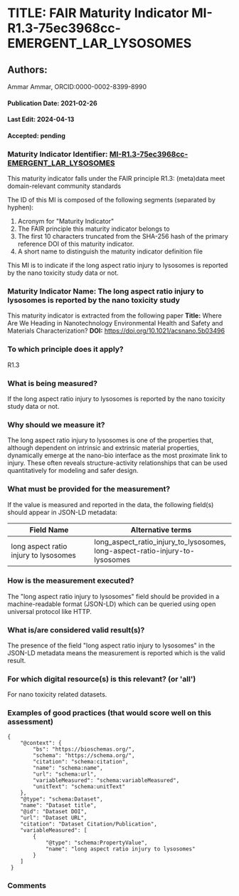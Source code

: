 # TITLE: FAIR Maturity Indicator MI-R1.3-75ec3968cc-EMERGENT_LAR_LYSOSOMES

## Authors: 
Ammar Ammar, ORCID:0000-0002-8399-8990

#### Publication Date: 2021-02-26
#### Last Edit: 2024-04-13
#### Accepted: pending

### Maturity Indicator Identifier: [MI-R1.3-75ec3968cc-EMERGENT_LAR_LYSOSOMES](https://w3id.org/nsdra/maturity-indicator/readme/MI-R1.3-75ec3968cc-EMERGENT_LAR_LYSOSOMES)

This maturity indicator falls under the FAIR principle R1.3:
(meta)data meet domain-relevant community standards

The ID of this MI is composed of the following segments (separated by hyphen):
1. Acronym for "Maturity Indicator"
1. The FAIR principle this maturity indicator belongs to
1. The first 10 characters truncated from the SHA-256 hash of the primary reference DOI of this maturity indicator.
1. A short name to distinguish the maturity indicator definition file

This MI is to indicate if the long aspect ratio injury to lysosomes is reported by the nano toxicity study data or not.

### Maturity Indicator Name:  The long aspect ratio injury to lysosomes is reported by the nano toxicity study

This maturity indicator is extracted from the following paper 
**Title:** Where Are We Heading in Nanotechnology Environmental Health and Safety and Materials Characterization?
**DOI:** https://doi.org/10.1021/acsnano.5b03496

### To which principle does it apply?  
R1.3

### What is being measured?
If the long aspect ratio injury to lysosomes is reported by the nano toxicity study data or not.

### Why should we measure it?
The long aspect ratio injury to lysosomes is one of the properties that, although dependent on intrinsic and extrinsic material properties, dynamically emerge 
at the nano-bio interface as the most proximate link to injury. These often reveals structure-activity relationships that can be 
used quantitatively for modeling and safer design.

### What must be provided for the measurement?
If the value is measured and reported in the data, the following field(s) should appear in JSON-LD metadata: 

| Field Name                                   | Alternative terms                                                                 |
| -------------------------------------------- | --------------------------------------------------------------------------------- |
| long aspect ratio injury to lysosomes        | long_aspect_ratio_injury_to_lysosomes,<br>long-aspect-ratio-injury-to-lysosomes   |

### How is the measurement executed?
The "long aspect ratio injury to lysosomes" field should be provided in a machine-readable format (JSON-LD) which can be queried using open universal protocol like HTTP.

### What is/are considered valid result(s)?
The presence of the field "long aspect ratio injury to lysosomes" in the JSON-LD metadata means the measurement is reported which is the valid result.

### For which digital resource(s) is this relevant? (or 'all')
For nano toxicity related datasets.  

### Examples of good practices (that would score well on this assessment)
```{json}
{
 	"@context": {
 		"bs": "https://bioschemas.org/",
 		"schema": "https://schema.org/",
 		"citation": "schema:citation",
 		"name": "schema:name",
 		"url": "schema:url",
 		"variableMeasured": "schema:variableMeasured",
 		"unitText": "schema:unitText"
 	},
 	"@type": "schema:Dataset",
 	"name": "Dataset title",
 	"@id": "Dataset DOI",
 	"url": "Dataset URL",
 	"citation": "Dataset Citation/Publication",
 	"variableMeasured": [
 		{
 			"@type": "schema:PropertyValue",
 			"name": "long aspect ratio injury to lysosomes"
 		}
 	]
 }
```

### Comments

